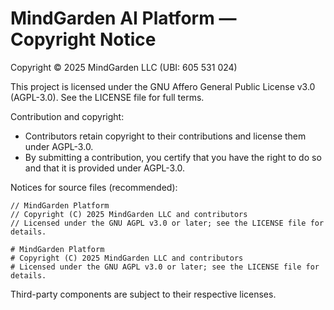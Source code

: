 # MindGarden AI Platform — Copyright Notice

Copyright © 2025 MindGarden LLC (UBI: 605 531 024)

This project is licensed under the GNU Affero General Public License v3.0 (AGPL-3.0).
See the LICENSE file for full terms.

Contribution and copyright:
- Contributors retain copyright to their contributions and license them under AGPL-3.0.
- By submitting a contribution, you certify that you have the right to do so and that it is provided under AGPL-3.0.

Notices for source files (recommended):

```
// MindGarden Platform
// Copyright (C) 2025 MindGarden LLC and contributors
// Licensed under the GNU AGPL v3.0 or later; see the LICENSE file for details.
```

```
# MindGarden Platform
# Copyright (C) 2025 MindGarden LLC and contributors
# Licensed under the GNU AGPL v3.0 or later; see the LICENSE file for details.
```

Third-party components are subject to their respective licenses. 
